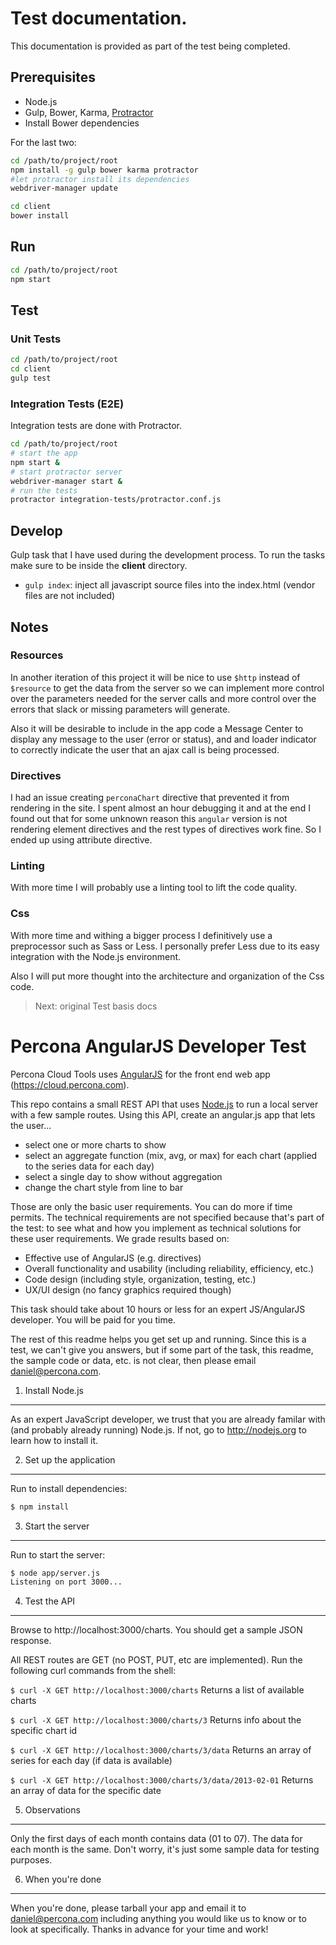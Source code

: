# Test documentation.

This documentation is provided as part of the test being completed.


## Prerequisites

- Node.js
- Gulp, Bower, Karma, [Protractor](https://github.com/angular/protractor/blob/master/docs/tutorial.md#setup)
- Install Bower dependencies


For the last two:


```sh
cd /path/to/project/root
npm install -g gulp bower karma protractor
#let protractor install its dependencies
webdriver-manager update

cd client
bower install
```


## Run

```sh
cd /path/to/project/root
npm start
```

## Test

### Unit Tests


```sh
cd /path/to/project/root
cd client
gulp test
```

### Integration Tests (E2E)

Integration tests are done with Protractor.

```sh
cd /path/to/project/root
# start the app
npm start &
# start protractor server
webdriver-manager start &
# run the tests
protractor integration-tests/protractor.conf.js
```


## Develop

Gulp task that I have used during the development process.
To run the tasks make sure to be inside the **client** directory.

- `gulp index`: inject all javascript source files into the index.html (vendor files are not included)


## Notes

### Resources

In another iteration of this project it will be nice to use `$http` instead of `$resource` 
to get the data from the server so we can implement more control over the parameters needed
for the server calls and more control over the errors that slack or missing parameters will 
generate.

Also it will be desirable to include in the app code a Message Center to display any message to the user (error or status),
and and loader indicator to correctly indicate the user that an ajax call is being processed.

### Directives

I had an issue creating `perconaChart` directive that prevented it from rendering in the site.
I spent almost an hour debugging it and at the end I found out that for some unknown reason this
`angular` version is not rendering element directives and the rest types of directives work fine.
So I ended up using attribute directive.



### Linting

With more time I will probably use a linting tool to lift the code quality.

### Css

With more time and withing a bigger process I definitively use a preprocessor such as Sass or Less.
I personally prefer Less due to its easy integration with the Node.js environment.

Also I will put more thought into the architecture and organization of the Css code.




> Next: original Test basis docs

Percona AngularJS Developer Test
================================

Percona Cloud Tools uses [AngularJS](http://angularjs.org/) for the front end web app (https://cloud.percona.com).

This repo contains a small REST API that uses [Node.js](http://nodejs.org/) to run a local server
with a few sample routes.  Using this API, create an angular.js app that lets the user...

* select one or more charts to show
* select an aggregate function (mix, avg, or max) for each chart (applied to the series data for each day)
* select a single day to show without aggregation
* change the chart style from line to bar

Those are only the basic user requirements.  You can do more if time permits.  The technical requirements
are not specified because that's part of the test: to see what and how you implement as technical solutions
for these user requirements.  We grade results based on:

* Effective use of AngularJS (e.g. directives)
* Overall functionality and usability (including reliability, efficiency, etc.)
* Code design (including style, organization, testing, etc.)
* UX/UI design (no fancy graphics required though)

This task should take about 10 hours or less for an expert JS/AngularJS developer.  You will be paid for you time.

The rest of this readme helps you get set up and running.  Since this is a test, we can't give you answers,
but if some part of the task, this readme, the sample code or data, etc. is not clear, then please email daniel@percona.com.

1. Install Node.js
------------------

As an expert JavaScript developer, we trust that you are already familar with (and probably already running) Node.js.  If not, go to http://nodejs.org to learn how to install it.

2. Set up the application
-------------------------

Run to install dependencies:

```sh
$ npm install
```

3. Start the server
-------------------

Run to start the server:

```sh
$ node app/server.js
Listening on port 3000...
```

4. Test the API
---------------

Browse to http://localhost:3000/charts.  You should get a sample JSON response.

All REST routes are GET (no POST, PUT, etc are implemented). Run the following curl commands from the shell:

`$ curl -X GET http://localhost:3000/charts`
Returns a list of available charts

`$ curl -X GET http://localhost:3000/charts/3`
Returns info about the specific chart id

`$ curl -X GET http://localhost:3000/charts/3/data`
Returns an array of series for each day (if data is available)

`$ curl -X GET http://localhost:3000/charts/3/data/2013-02-01`
Returns an array of data for the specific date

5. Observations
---------------

Only the first days of each month contains data (01 to 07). The data for each month is the same. Don't worry, it's just some sample data for testing purposes.

6. When you're done
-------------------

When you're done, please tarball your app and email it to daniel@percona.com including anything you
would like us to know or to look at specifically.  Thanks in advance for your time and work!

